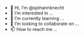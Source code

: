 - 👋 Hi, I’m @sjohannknecht
- 👀 I’m interested in ...
- 🌱 I’m currently learning ...
- 💞️ I’m looking to collaborate on ...
- 📫 How to reach me ...

<!---
sjohannknecht/sjohannknecht is a ✨ special ✨ repository because its `README.md` (this file) appears on your GitHub profile.
You can click the Preview link to take a look at your changes.
--->
